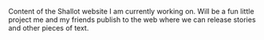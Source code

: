 Content of the Shallot website I am currently working on. Will be a fun little project me and my friends publish to the web where we can release stories and other pieces of text.
